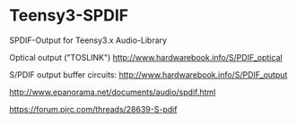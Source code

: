 # Teensy3-SPDIF
SPDIF-Output for Teensy3.x Audio-Library

Optical output ("TOSLINK")
http://www.hardwarebook.info/S/PDIF_optical

S/PDIF output buffer circuits:
http://www.hardwarebook.info/S/PDIF_output

http://www.epanorama.net/documents/audio/spdif.html


https://forum.pjrc.com/threads/28639-S-pdif
